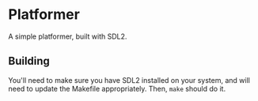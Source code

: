 # Platformer

A simple platformer, built with SDL2.

## Building

You'll need to make sure you have SDL2 installed on your system, and will need to update the Makefile appropriately. Then, `make` should do it.
